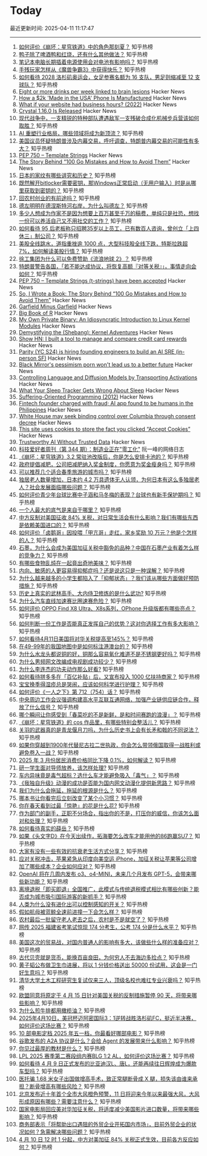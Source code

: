# Today

最近更新时间: 2025-04-11 11:17:47

--- 
1. [如何评价《崩坏：星穹铁道》中的角色那刻夏？](https://www.zhihu.com/question/1893453099936501910) 知乎热榜
2. [鸭子除了啤酒鸭和红烧，还有什么其他做法？](https://www.zhihu.com/question/1888866888278316582) 知乎热榜
3. [笔记本电脑长期插着电源使用会对电池有影响吗？](https://www.zhihu.com/question/13653856946) 知乎热榜
4. [手残玩家怎样从《魔兽争霸3》中获得快乐？](https://www.zhihu.com/question/352590086) 知乎热榜
5. [如何看待 2028 洛杉矶奥运会，女足参赛名额为 16 支队，男足则缩减至 12 支球队？](https://www.zhihu.com/question/1893636880987288393) 知乎热榜
6. [Eight or more drinks per week linked to brain lesions](https://www.aan.com/PressRoom/Home/PressRelease/5251) Hacker News
7. [How a $2k 'Made in the USA' Phone Is Manufactured](https://www.404media.co/how-a-2-000-made-in-the-usa-liberty-phone-phone-is-manufactured/) Hacker News
8. [What if your website had business hours? (2022)](https://bobbiechen.com/blog/2022/7/21/what-if-your-website-had-business-hours) Hacker News
9. [Crystal 1.16.0 Is Released](https://crystal-lang.org/2025/04/09/1.16.0-released/) Hacker News
10. [现代战争中，一支精锐的特种部队遭遇敌军一支残破合成化机械步兵营该如何取胜？](https://www.zhihu.com/question/1890066840497132702) 知乎热榜
11. [AI 重塑行业格局，哪些领域将成为新顶流？](https://www.zhihu.com/question/1892862409535906965) 知乎热榜
12. [美国议员怀疑特朗普涉及内幕交易，呼吁调查，特朗普内幕交易的可能性有多大？](https://www.zhihu.com/question/1893592246479206329) 知乎热榜
13. [PEP 750 – Template Strings](https://peps.python.org/pep-0750/) Hacker News
14. [The Story Behind “100 Go Mistakes and How to Avoid Them”](https://www.thecoder.cafe/p/100-go-mistakes) Hacker News
15. [日本的家纹有哪些讲究和历史？](https://www.zhihu.com/question/29587561) 知乎热榜
16. [既然解开bitlocker需要密钥，那Windows正常启动（无用户输入）时是从哪里获取到密钥的？](https://www.zhihu.com/question/10994180697) 知乎热榜
17. [回农村创业的有前途吗？](https://www.zhihu.com/question/435625288) 知乎热榜
18. [德左明明在德涅斯特河右岸，为什么叫德左？](https://www.zhihu.com/question/1893331947855524443) 知乎热榜
19. [多少人想成为作家不是因为想要上百万甚至千万的稿费，单纯只是社恐，想找一份可以养活自己又不用社交的工作？](https://www.zhihu.com/question/1891794025490661882) 知乎热榜
20. [如何看待 95 后老板称只招聘35岁以上员工，已有数百人咨询，曾创立「上四休三」制公司？](https://www.zhihu.com/question/1893577401637785658) 知乎热榜
21. [美股全线跳水，道指重挫逾 1000 点，大型科技股全线下跌，特斯拉跌超 7%，如何解读美股行情？](https://www.zhihu.com/question/1893792294466990782) 知乎热榜
22. [徐工集团为什么可以免费赞助《流浪地球 2》？](https://www.zhihu.com/question/581822066) 知乎热榜
23. [特朗普警告各国，「若不能达成协议，将恢复高额『对等关税』」，事情走向会如何？](https://www.zhihu.com/question/1893948486577251118) 知乎热榜
24. [PEP 750 – Template Strings (t-strings) have been accepted](https://peps.python.org/pep-0750/) Hacker News
25. [So, I Wrote a Book: The Story Behind “100 Go Mistakes and How to Avoid Them”](https://www.thecoder.cafe/p/100-go-mistakes) Hacker News
26. [Garfield Minus Garfield](https://garfieldminusgarfield.net) Hacker News
27. [Big Book of R](https://www.bigbookofr.com/) Hacker News
28. [My Own Private Binary: An Idiosyncratic Introduction to Linux Kernel Modules](https://www.muppetlabs.com/~breadbox/txt/mopb.html) Hacker News
29. [Demystifying the (Shebang): Kernel Adventures](https://crocidb.com/post/kernel-adventures/demystifying-the-shebang/) Hacker News
30. [Show HN: I built a tool to manage and compare credit card rewards](https://rewards.getonecard.io) Hacker News
31. [Parity (YC S24) is hiring founding engineers to build an AI SRE (in-person SF)](https://www.ycombinator.com/companies/parity/jobs) Hacker News
32. [Black Mirror's pessimism porn won't lead us to a better future](https://www.theguardian.com/technology/2025/apr/10/black-mirror-tv-show-pessimism) Hacker News
33. [Controlling Language and Diffusion Models by Transporting Activations](https://machinelearning.apple.com/research/transporting-activations) Hacker News
34. [What Your Sleep Tracker Gets Wrong About Sleep](https://www.affectablesleep.com/blog/what-your-sleep-tracker-gets-wrong-about-sleep) Hacker News
35. [Suffering-Oriented Programming (2012)](http://nathanmarz.com/blog/suffering-oriented-programming.html) Hacker News
36. [Fintech founder charged with fraud; AI app found to be humans in the Philippines](https://techcrunch.com/2025/04/10/fintech-founder-charged-with-fraud-after-ai-shopping-app-found-to-be-powered-by-humans-in-the-philippines/) Hacker News
37. [White House may seek binding control over Columbia through consent decree](https://www.theguardian.com/us-news/2025/apr/10/trump-columbia-consent-decree) Hacker News
38. [This site uses cookies to store the fact you clicked “Accept Cookies”](https://rodyne.com/?p=2368) Hacker News
39. [Trustworthy AI Without Trusted Data](https://actu.epfl.ch/news/trustworthy-ai-without-trusted-data/) Hacker News
40. [科技爱好者周刊（第 344 期）：制造业正在"零工化"](http://www.ruanyifeng.com/blog/2025/04/weekly-issue-344.html) 阮一峰的网络日志
41. [《崩坏：星穹铁道》3.2 常驻池改版后，你是怎么安排卡池的？](https://www.zhihu.com/question/1893264266963974067) 知乎热榜
42. [政府提倡减肥，公司把减肥纳入奖金制度，你愿意为奖金瘦身吗？](https://www.zhihu.com/question/1887790982298322603) 知乎热榜
43. [可以推荐几个适合春季旅游的城市吗？](https://www.zhihu.com/question/15010095309) 知乎热榜
44. [独居老人数量增加，日本约 4.2 万具遗体无人认领，为何日本有这么多独居老人？社会发展面临哪些问题？](https://www.zhihu.com/question/1892637356860858687) 知乎热榜
45. [如何评价青少年台球比赛中子涵和马冬梅的表现？台球也有新手保护期吗？](https://www.zhihu.com/question/1891892529802229292) 知乎热榜
46. [一个人最大的底气是来自于哪里？](https://www.zhihu.com/question/654608566) 知乎热榜
47. [中方反制对美国征收 84% 关税，对日常生活会有什么影响？我们有哪些东西是依赖美国进口的？](https://www.zhihu.com/question/1893342200152159606) 知乎热榜
48. [如何评价「卤鹅哥」因投喂「甲亢哥」走红，家乡奖励 10 万元？他是个怎样的人？](https://www.zhihu.com/question/1893289860120408095) 知乎热榜
49. [石墨，为什么会成为美国加征关税中豁免的品种？中国在石墨产业有着怎么样的竞争力？](https://www.zhihu.com/question/1893317716779165173) 知乎热榜
50. [有哪些食物乱炖在一起竟出奇地美味？](https://www.zhihu.com/question/472739548) 知乎热榜
51. [内向、敏感的人更容易得抑郁症吗？还是说这只是一种误解？](https://www.zhihu.com/question/1890035484526360445) 知乎热榜
52. [为什么越来越多的小学生都陷入了「抑郁状态」？我们该从哪些方面做好预防措施？](https://www.zhihu.com/question/1888898691164787871) 知乎热榜
53. [历史上真实的武林高手、大内侍卫修炼的是什么武功?](https://www.zhihu.com/question/11622933424) 知乎热榜
54. [为什么汽车直线加速赛比圈速赛危险？](https://www.zhihu.com/question/408191914) 知乎热榜
55. [如何评价 OPPO Find X8 Ultra、X8s系列，OPhone 升级版都有哪些亮点？](https://www.zhihu.com/question/1893181477480539899) 知乎热榜
56. [如何判断一份工作是否能真正发挥自己的优势？这对你选择工作有多大影响？](https://www.zhihu.com/question/1889468233414862438) 知乎热榜
57. [如何看待4月11日美国将对华关税提高至145%？](https://www.zhihu.com/question/1893841212412239902) 知乎热榜
58. [在49-99年的我国地图中是如何标注港澳台的？](https://www.zhihu.com/question/474032293) 知乎热榜
59. [为什么水龙头都说铜的好，铜那么容易氧化难道不是不锈钢更好吗？](https://www.zhihu.com/question/626308544) 知乎热榜
60. [为什么男频网文改编成电视剧成功较少？](https://www.zhihu.com/question/656718128) 知乎热榜
61. [为什么李连杰的功夫动作那么好看?](https://www.zhihu.com/question/8737224128) 知乎热榜
62. [如何看待拼多多在「百亿补贴」后，又宣布投入 1000 亿扶持商家？](https://www.zhihu.com/question/1893259912991191717) 知乎热榜
63. [宝宝换季得湿疹总是哭闹，应该如何科学进行护理？](https://www.zhihu.com/question/15489907518) 知乎热榜
64. [如何评价《一人之下》第 712（754）话？](https://www.zhihu.com/question/1893771793212346669) 知乎热榜
65. [中央周边工作会议强调构建高水平互联互通网络，加强产业链供应链合作，释放了什么信号？](https://www.zhihu.com/question/1893334124430848875) 知乎热榜
66. [哪个瞬间让你感受到「春菜吃的不是新鲜，是和时间赛跑的浪漫」？](https://www.zhihu.com/question/15705838276) 知乎热榜
67. [《崩坏：星穹铁道》的 cos 作品里，有哪些特别会整活儿？](https://www.zhihu.com/question/1892538035217884212) 知乎热榜
68. [关羽的武器真的是青龙偃月刀吗，为什么历史书上会有长矛和戟的不同说法？](https://www.zhihu.com/question/1892526047154652570) 知乎热榜
69. [如果你穿越到1900年代替尼古拉二世执政，你会怎么带领俄国取得一战胜利或避免卷入一战？](https://www.zhihu.com/question/14778458720) 知乎热榜
70. [2025 年 3 月份居民消费价格同比下降 0.1%，如何解读？](https://www.zhihu.com/question/1893598297614156081) 知乎热榜
71. [研一学生面对导师放养，该怎样处理?](https://www.zhihu.com/question/1892899618750198717) 知乎热榜
72. [车内异味竟是毒气超标？选什么车才能避免吸入「毒气」？](https://www.zhihu.com/question/1893335576402445090) 知乎热榜
73. [《我独自升级》动漫的成功是否能为国内网文动漫化提供新思路？](https://www.zhihu.com/question/1890997733415964787) 知乎热榜
74. [我们为什么会拖延，拖延的根源是什么？](https://www.zhihu.com/question/659472449) 知乎热榜
75. [哪本书让你看完后立刻改变了某个小习惯？](https://www.zhihu.com/question/1892361802572068068) 知乎热榜
76. [你在春天看到过最「惊艳」的花是什么花?](https://www.zhihu.com/question/1892573557860558284) 知乎热榜
77. [作为部门的副手，正职不分场合，指出你的不是，打压你的威信，你该怎么面对和处理？](https://www.zhihu.com/question/15456416260) 知乎热榜
78. [如何看待真实的薛岳？](https://www.zhihu.com/question/1888625970635833767) 知乎热榜
79. [如果《头文字D》在今天出续作，拓海要怎么改车才能用他的86跑赢SU7？](https://www.zhihu.com/question/14066039716) 知乎热榜
80. [大家有没有一些有效的抗衰老生活方式分享？](https://www.zhihu.com/question/1890720213001013036) 知乎热榜
81. [应对关税冲击，苹果紧急从印度向美空运 iPhone，加征关税让苹果等公司增加了哪些成本？企业如何应对？](https://www.zhihu.com/question/1892950995429974163) 知乎热榜
82. [OpenAI 将在几周内发布 o3、o4-MINI，未来几个月发布 GPT-5，会带来哪些新功能？](https://www.zhihu.com/question/1891767371066208512) 知乎热榜
83. [离境退税「即买即退」全国推广，此模式与传统退税模式相比有哪些创新？能否成为城市吸引国际游客的新抓手？](https://www.zhihu.com/question/1892978344758338731) 知乎热榜
84. [人类为什么没有进化出可以控制感知的开关？](https://www.zhihu.com/question/14948850830) 知乎热榜
85. [假如航母被蓝鲸全速前进撞一下会怎么样？](https://www.zhihu.com/question/549257813) 知乎热榜
86. [农村最后一批留守老人老去之后，农村是不是就空了？](https://www.zhihu.com/question/367018216) 知乎热榜
87. [网传 2025 福建省考笔试惊现 174 分考生，公考 174 分是什么水平？](https://www.zhihu.com/question/1891281886837442539) 知乎热榜
88. [美国这次的贸易战，对国内普通人的影响有多大，该做些什么样的准备应对？](https://www.zhihu.com/question/1891989198946411838) 知乎热榜
89. [古代贝壳就是货币，能换百亩良田，为何穷人不去海边多捡点？](https://www.zhihu.com/question/1892249263213356127) 知乎热榜
90. [黄子韬公布做卫生巾进展，将以 1 分钱价格送出 50000 份试用，这会是一门好生意吗？](https://www.zhihu.com/question/1893592441459795132) 知乎热榜
91. [清华大学土木工程研究生复试仅来三人，顶级名校也难扛专业兴衰吗？](https://www.zhihu.com/question/1893306483485140643) 知乎热榜
92. [欧盟同意将原定于 4 月 15 日针对美国关税的反制措施暂停 90 天，将带来哪些影响？](https://www.zhihu.com/question/1893735356815336973) 知乎热榜
93. [为什么煎牛排都用橄榄油？](https://www.zhihu.com/question/26201331) 知乎热榜
94. [2025年4月10日，美冠杯迈阿密国际3：1逆转战胜洛杉矶FC，挺近半决赛，如何评价这场比赛？](https://www.zhihu.com/question/1893609017223381262) 知乎热榜
95. [10 部电影定档 2025 年五一档，你最看好哪部电影？](https://www.zhihu.com/question/1893267085657859263) 知乎热榜
96. [谷歌发布的 A2A 协议是什么？会给 Agent 的发展带来什么影响？](https://www.zhihu.com/question/1893443983843255220) 知乎热榜
97. [你见过最厚的教材是什么？](https://www.zhihu.com/question/657222062) 知乎热榜
98. [LPL 2025 赛季第二赛段组内赛BLG 1:2 AL，如何评价这场比赛？](https://www.zhihu.com/question/1893740157196272871) 知乎热榜
99. [如何看待 4 月 9 日正式发布的比亚迪汉L、唐L，还能再续往日辉煌成为爆款车型吗？](https://www.zhihu.com/question/1893407560498914327) 知乎热榜
100. [医托骗 1.68 米女子出国做增高手术，致正常腿断骨成 X 腿，损失该由谁来承担？断骨增高有哪些风险？](https://www.zhihu.com/question/1893631060744561623) 知乎热榜
101. [北京发布近十年首个全市大风橙色预警，11 日将迎来今年以来最强大风，大风形成原因有哪些？需要注意什么？](https://www.zhihu.com/question/1892974057911182425) 知乎热榜
102. [国家电影局回应美对华加征关税，将适度减少美国影片进口数量，将带来哪些影响？](https://www.zhihu.com/question/1893729842899411825) 知乎热榜
103. [商务部表示「将帮助出口遇阻的外贸企业开拓国内市场」，目前外贸企业的状况如何？急需解决哪些问题？](https://www.zhihu.com/question/1893684131172443277) 知乎热榜
104. [4 月 10 日 12 时 1 分起，中方对美加征 84% 关税正式生效，目前各方反应如何？](https://www.zhihu.com/question/1893637479673848096) 知乎热榜
